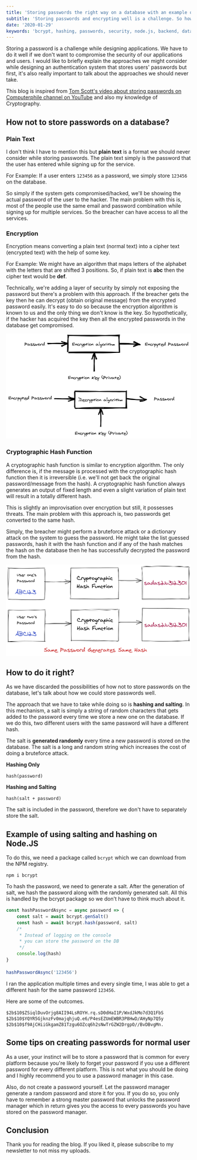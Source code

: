```yaml
---
title: 'Storing passwords the right way on a database with an example on Node.JS backend'
subtitle: 'Storing passwords and encrypting well is a challenge. So how to do it and do it well?'
date: '2020-01-29'
keywords: 'bcrypt, hashing, passwords, security, node.js, backend, database '
---
```


Storing a password is a challenge while designing applications. We have to do it well if we don't want to compromise the security of our applications and users. I would like to briefly explain the approaches we might consider while designing an authentication system that stores users' passwords but first, it's also really important to talk about the approaches we should never take.

This blog is inspired from <a href='https://www.youtube.com/watch?v=8ZtInClXe1Q' target='_blank'>Tom Scott's video about storing passwords on Computerphile channel on YouTube</a> and also my knowledge of Cryptography.

## How not to store passwords on a database?

### Plain Text

I don't think I have to mention this but **plain text** is a format we should never consider while storing passwords. The plain text simply is the password that the user has entered while signing up for the service.

For Example: If a user enters `123456` as a password, we simply store `123456` on the database.

So simply if the system gets compromised/hacked, we'll be showing the actual password of the user to the hacker. The main problem with this is, most of the people use the same email and password combination while signing up for multiple services. So the breacher can have access to all the services.

### Encryption

Encryption means converting a plain text (normal text) into a cipher text (encrypted text) with the help of some key.

For Example: We might have an algorithm that maps letters of the alphabet with the letters that are shifted 3 positions. So, if plain text is **abc** then the cipher text would be **def**.

Technically, we're adding a layer of security by simply not exposing the password but there's a problem with this approach. If the breacher gets the key then he can decrypt (obtain original message) from the encrypted password easily. It's easy to do so because the encryption algorithm is known to us and the only thing we don't know is the key. So hypothetically, if the hacker has acquired the key then all the encrypted passwords in the database get compromised.

![Encryption Decryption](./images/encryption-decryption.png)

### Cryptographic Hash Function

A cryptographic hash function is similar to encryption algorithm. The only difference is, if the message is processed with the cryptographic hash function then it is irreversible (i.e. we'll not get back the original password/message from the hash). A cryptographic hash function always generates an output of fixed length and even a slight variation of plain text will result in a totally different hash.

This is slightly an improvisation over encryption but still, it possesses threats. The main problem with this approach is, two passwords get converted to the same hash.

Simply, the breacher might perform a bruteforce attack or a dictionary attack on the system to guess the password. He might take the list guessed passwords, hash it with the hash function and if any of the hash matches the hash on the database then he has successfully decrypted the password from the hash.

![Hashing](./images/hashing.png)

## How to do it right?

As we have discarded the possibilities of how not to store passwords on the database, let's talk about how we could store passwords well.

The approach that we have to take while doing so is **hashing and salting**. In this mechanism, a salt is simply a string of random characters that gets added to the password every time we store a new one on the database. If we do this, two different users with the same password will have a different hash.

The salt is **generated randomly** every time a new password is stored on the database. The salt is a long and random string which increases the cost of doing a bruteforce attack.

**Hashing Only**

    hash(password)

**Hashing and Salting**

    hash(salt + password)

The salt is included in the password, therefore we don't have to separately store the salt.

## Example of using salting and hashing on Node.JS

To do this, we need a package called `bcrypt` which we can download from the NPM registry.

```shell
npm i bcrypt
```

To hash the password, we need to generate a salt. After the generation of salt, we hash the password along with the randomly generated salt. All this is handled by the bcrypt package so we don't have to think much about it.

```js
const hashPasswordAsync = async password => {
	const salt = await bcrypt.genSalt()
	const hash = await bcrypt.hash(password, salt)
	/*
	 * Instead of logging on the console
	 * you can store the password on the DB
	 */
	console.log(hash)
}

hashPasswordAsync('123456')
```

I ran the application multiple times and every single time, I was able to get a different hash for the same password `123456`.

Here are some of the outcomes.

```shell
$2b$10$ZSiqlDuvOrjg8AII94LsROYH.rq.sD0dHaI1P/WxdJkMo7d3Q1FbS
$2b$10$YQYR5GjknzFv0majqhjuQ.e6/P4esEZUmEWBR3P8HwD/AHyNp7Q5y
$2b$10$f9AjCHiiGkgamZ81Tzgu6OZcq6h2sNwTrGZW2DrgpO//BvDBvgMn.
```

## Some tips on creating passwords for normal user

As a user, your instinct will be to store a password that is common for every platform because you're likely to forget your password if you use a different password for every different platform. This is not what you should be doing and I highly recommend you to use a password manager in this case.

Also, do not create a password yourself. Let the password manager generate a random password and store it for you. If you do so, you only have to remember a strong master password that unlocks the password manager which in return gives you the access to every passwords you have stored on the password manager.

## Conclusion

Thank you for reading the blog. If you liked it, please subscribe to my newsletter to not miss my uploads.
